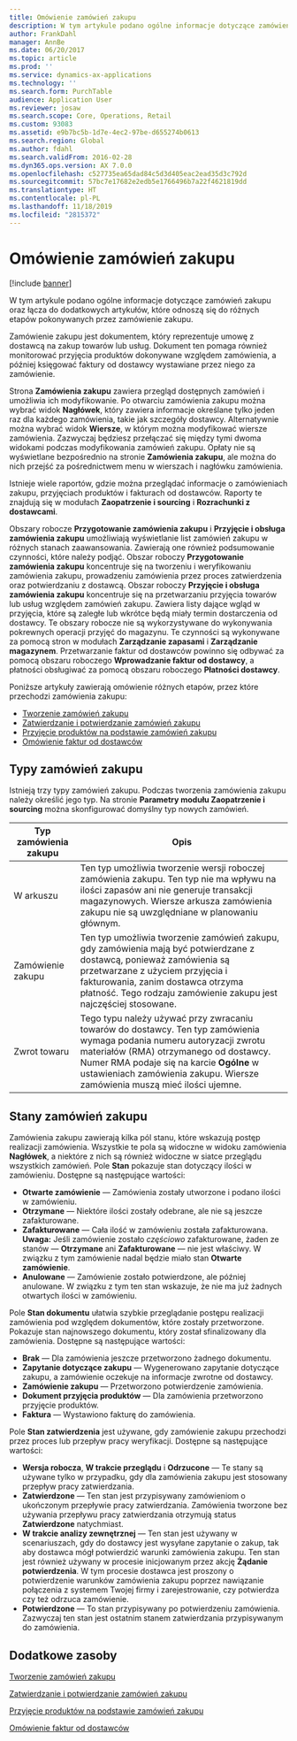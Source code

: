 ```yaml
---
title: Omówienie zamówień zakupu
description: W tym artykule podano ogólne informacje dotyczące zamówień zakupu oraz łącza do dodatkowych artykułów, które odnoszą się do różnych etapów pokonywanych przez zamówienie zakupu.
author: FrankDahl
manager: AnnBe
ms.date: 06/20/2017
ms.topic: article
ms.prod: ''
ms.service: dynamics-ax-applications
ms.technology: ''
ms.search.form: PurchTable
audience: Application User
ms.reviewer: josaw
ms.search.scope: Core, Operations, Retail
ms.custom: 93083
ms.assetid: e9b7bc5b-1d7e-4ec2-97be-d655274b0613
ms.search.region: Global
ms.author: fdahl
ms.search.validFrom: 2016-02-28
ms.dyn365.ops.version: AX 7.0.0
ms.openlocfilehash: c527735ea65dad84c5d3d405eac2ead35d3c792d
ms.sourcegitcommit: 57bc7e17682e2edb5e1766496b7a22f4621819dd
ms.translationtype: HT
ms.contentlocale: pl-PL
ms.lasthandoff: 11/18/2019
ms.locfileid: "2815372"
---
```

# <a name="purchase-order-overview"></a>Omówienie zamówień zakupu

[!include [banner](../includes/banner.md)]

W tym artykule podano ogólne informacje dotyczące zamówień zakupu oraz łącza do dodatkowych artykułów, które odnoszą się do różnych etapów pokonywanych przez zamówienie zakupu.

Zamówienie zakupu jest dokumentem, który reprezentuje umowę z dostawcą na zakup towarów lub usług. Dokument ten pomaga również monitorować przyjęcia produktów dokonywane względem zamówienia, a później księgować faktury od dostawcy wystawiane przez niego za zamówienie.  

Strona **Zamówienia zakupu** zawiera przegląd dostępnych zamówień i umożliwia ich modyfikowanie. Po otwarciu zamówienia zakupu można wybrać widok **Nagłówek**, który zawiera informacje określane tylko jeden raz dla każdego zamówienia, takie jak szczegóły dostawcy. Alternatywnie można wybrać widok **Wiersze**, w którym można modyfikować wiersze zamówienia. Zazwyczaj będziesz przełączać się między tymi dwoma widokami podczas modyfikowania zamówień zakupu. Opłaty nie są wyświetlane bezpośrednio na stronie **Zamówienia zakupu**, ale można do nich przejść za pośrednictwem menu w wierszach i nagłówku zamówienia.  

Istnieje wiele raportów, gdzie można przeglądać informacje o zamówieniach zakupu, przyjęciach produktów i fakturach od dostawców. Raporty te znajdują się w modułach **Zaopatrzenie i sourcing** i **Rozrachunki z dostawcami**.  

Obszary robocze **Przygotowanie zamówienia zakupu** i **Przyjęcie i obsługa zamówienia zakupu** umożliwiają wyświetlanie list zamówień zakupu w różnych stanach zaawansowania. Zawierają one również podsumowanie czynności, które należy podjąć. Obszar roboczy **Przygotowanie zamówienia zakupu** koncentruje się na tworzeniu i weryfikowaniu zamówienia zakupu, prowadzeniu zamówienia przez proces zatwierdzenia oraz potwierdzaniu z dostawcą. Obszar roboczy **Przyjęcie i obsługa zamówienia zakupu** koncentruje się na przetwarzaniu przyjęcia towarów lub usług względem zamówień zakupu. Zawiera listy dające wgląd w przyjęcia, które są zaległe lub wkrótce będą miały termin dostarczenia od dostawcy. Te obszary robocze nie są wykorzystywane do wykonywania pokrewnych operacji przyjęć do magazynu. Te czynności są wykonywane za pomocą stron w modułach **Zarządzanie zapasami** i **Zarządzanie magazynem**. Przetwarzanie faktur od dostawców powinno się odbywać za pomocą obszaru roboczego **Wprowadzanie faktur od dostawcy**, a płatności obsługiwać za pomocą obszaru roboczego **Płatności dostawcy**.  

Poniższe artykuły zawierają omówienie różnych etapów, przez które przechodzi zamówienia zakupu:

-   [Tworzenie zamówień zakupu](purchase-order-creation.md)
-   [Zatwierdzanie i potwierdzanie zamówień zakupu](purchase-order-approval-confirmation.md)
-   [Przyjęcie produktów na podstawie zamówień zakupu](product-receipt-against-purchase-orders.md)
-   [Omówienie faktur od dostawców](../../financials/accounts-payable/vendor-invoices-overview.md)

## <a name="types-of-purchase-orders"></a>Typy zamówień zakupu
Istnieją trzy typy zamówień zakupu. Podczas tworzenia zamówienia zakupu należy określić jego typ. Na stronie **Parametry modułu Zaopatrzenie i sourcing** można skonfigurować domyślny typ nowych zamówień.

| Typ zamówienia zakupu        | Opis                                                                                                                                                                                                                                                                           |
|----------------|---------------------------------------------------------------------------------------------------------------------------------------------------------------------------------------------------------------------------------------------------------------------------------------|
| W arkuszu        | Ten typ umożliwia tworzenie wersji roboczej zamówienia zakupu. Ten typ nie ma wpływu na ilości zapasów ani nie generuje transakcji magazynowych. Wiersze arkusza zamówienia zakupu nie są uwzględniane w planowaniu głównym.                                                                                                       |
| Zamówienie zakupu | Ten typ umożliwia tworzenie zamówień zakupu, gdy zamówienia mają być potwierdzane z dostawcą, ponieważ zamówienia są przetwarzane z użyciem przyjęcia i fakturowania, zanim dostawca otrzyma płatność. Tego rodzaju zamówienie zakupu jest najczęściej stosowane.                                                                          |
| Zwrot towaru | Tego typu należy używać przy zwracaniu towarów do dostawcy. Ten typ zamówienia wymaga podania numeru autoryzacji zwrotu materiałów (RMA) otrzymanego od dostawcy. Numer RMA podaje się na karcie **Ogólne** w ustawieniach zamówienia zakupu. Wiersze zamówienia muszą mieć ilości ujemne. |

## <a name="purchase-order-statuses"></a>Stany zamówień zakupu
Zamówienia zakupu zawierają kilka pól stanu, które wskazują postęp realizacji zamówienia. Wszystkie te pola są widoczne w widoku zamówienia **Nagłówek**, a niektóre z nich są również widoczne w siatce przeglądu wszystkich zamówień. Pole **Stan** pokazuje stan dotyczący ilości w zamówieniu. Dostępne są następujące wartości:

-   **Otwarte zamówienie** — Zamówienia zostały utworzone i podano ilości w zamówieniu.
-   **Otrzymane** — Niektóre ilości zostały odebrane, ale nie są jeszcze zafakturowane.
-   **Zafakturowane** — Cała ilość w zamówieniu została zafakturowana. **Uwaga:** Jeśli zamówienie zostało *częściowo* zafakturowane, żaden ze stanów — **Otrzymane** ani **Zafakturowane** — nie jest właściwy. W związku z tym zamówienie nadal będzie miało stan **Otwarte zamówienie**.
-   **Anulowane** — Zamówienie zostało potwierdzone, ale później anulowane. W związku z tym ten stan wskazuje, że nie ma już żadnych otwartych ilości w zamówieniu.

Pole **Stan dokumentu** ułatwia szybkie przeglądanie postępu realizacji zamówienia pod względem dokumentów, które zostały przetworzone. Pokazuje stan najnowszego dokumentu, który został sfinalizowany dla zamówienia. Dostępne są następujące wartości:

-   **Brak** — Dla zamówienia jeszcze przetworzono żadnego dokumentu.
-   **Zapytanie dotyczące zakupu** — Wygenerowano zapytanie dotyczące zakupu, a zamówienie oczekuje na informacje zwrotne od dostawcy.
-   **Zamówienie zakupu** — Przetworzono potwierdzenie zamówienia.
-   **Dokument przyjęcia produktów** — Dla zamówienia przetworzono przyjęcie produktów.
-   **Faktura** — Wystawiono fakturę do zamówienia.

Pole **Stan zatwierdzenia** jest używane, gdy zamówienie zakupu przechodzi przez proces lub przepływ pracy weryfikacji. Dostępne są następujące wartości:

-   **Wersja robocza**, **W trakcie przeglądu** i **Odrzucone** — Te stany są używane tylko w przypadku, gdy dla zamówienia zakupu jest stosowany przepływ pracy zatwierdzania.
-   **Zatwierdzone** — Ten stan jest przypisywany zamówieniom o ukończonym przepływie pracy zatwierdzania. Zamówienia tworzone bez używania przepływu pracy zatwierdzania otrzymują status **Zatwierdzone** natychmiast.
-   **W trakcie analizy zewnętrznej** — Ten stan jest używany w scenariuszach, gdy do dostawcy jest wysyłane zapytanie o zakup, tak aby dostawca mógł potwierdzić warunki zamówienia zakupu. Ten stan jest również używany w procesie inicjowanym przez akcję **Żądanie potwierdzenia**. W tym procesie dostawca jest proszony o potwierdzenie warunków zamówienia zakupu poprzez nawiązanie połączenia z systemem Twojej firmy i zarejestrowanie, czy potwierdza czy też odrzuca zamówienie.
-   **Potwierdzone** — To stan przypisywany po potwierdzeniu zamówienia. Zazwyczaj ten stan jest ostatnim stanem zatwierdzania przypisywanym do zamówienia.


<a name="additional-resources"></a>Dodatkowe zasoby
--------

[Tworzenie zamówień zakupu](purchase-order-creation.md)

[Zatwierdzanie i potwierdzanie zamówień zakupu](purchase-order-approval-confirmation.md)

[Przyjęcie produktów na podstawie zamówień zakupu](product-receipt-against-purchase-orders.md)

[Omówienie faktur od dostawców](../../financials/accounts-payable/vendor-invoices-overview.md)



